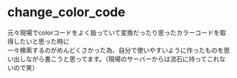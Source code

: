 # change_color_code

元々現場でcolorコードをよく扱っていて変換だったり思ったカラーコードを取得したいと思った時に<br>
一々検索するのがめんどくさかった為、自分で使いやすいように作ったものを思い出しながら書こうと思ってます。（現場のサーバーからは流石に持ってこれないので笑）
